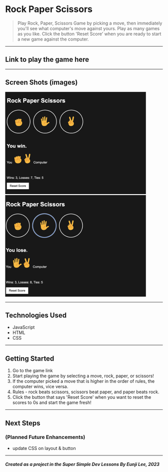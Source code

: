 # Rock Paper Scissors

> Play Rock, Paper, Scissors Game by picking a move, then immediately you'll see what computer's move against yours. Play as many games as you like. Click the button 'Reset Score' when you are ready to start a new game against the computer.

---

## Link to play the game here

[]()

---

## Screen Shots (images)

<img src="./images/screenshot-game1.png" alt="rock paper scissors game" width="450" display="inline-block"/>

<img src="./images/screenshot-game2.png" alt="rock paper scissors game" width="450" display="inline-block"/>

---

## Technologies Used

- JavaScript
- HTML
- CSS

---

## Getting Started

1.  Go to the game link
    []()
2.  Start playing the game by selecting a move, rock, paper, or scissors!
3.  If the computer picked a move that is higher in the order of rules, the computer wins, vice versa.
4.  Rules - rock beats scissors, scissors beat paper, and paper beats rock.
5.  Click the button that says 'Reset Score' when you want to reset the scores to 0s and start the game fresh!

---

## Next Steps

### (Planned Future Enhancements)

- update CSS on layout & button

---

##### Created as a project in the Super Simple Dev Lessons By Eunji Lee, 2023
